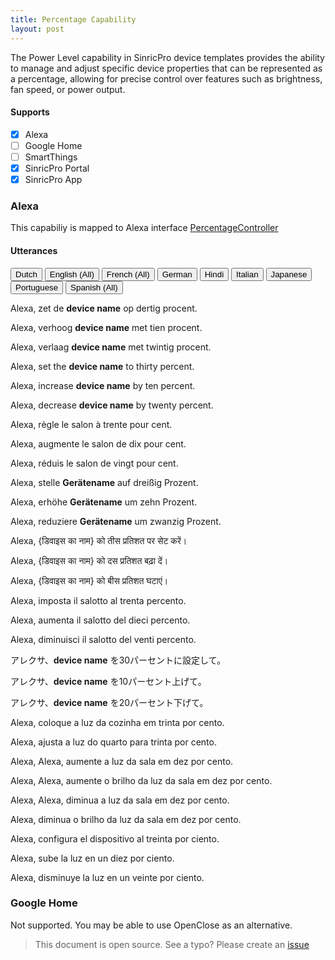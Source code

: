 ```yaml
---
title: Percentage Capability
layout: post
---
```


The Power Level capability in SinricPro device templates provides the ability to manage and adjust specific device properties that can be represented as a percentage, allowing for precise control over features such as brightness, fan speed, or power output.

#### Supports
 - [x]  Alexa
 - [ ]  Google Home
 - [ ]  SmartThings
 - [x]  SinricPro Portal
 - [x]  SinricPro App

### Alexa 

This capabiliy is mapped to Alexa interface [PercentageController](https://developer.amazon.com/en-US/docs/alexa/device-apis/alexa-percentagecontroller.html)

#### Utterances

<!-- Alexa Language Tabs -->
<div class="tab">
  <button class="tablinks active" onclick="openLanguage(event, 'alexa-nl-NL')">Dutch</button>
  <button class="tablinks" onclick="openLanguage(event, 'alexa-en-US')">English (All)</button>
  <button class="tablinks" onclick="openLanguage(event, 'alexa-fr-FR')">French (All)</button>
  <button class="tablinks" onclick="openLanguage(event, 'alexa-de-DE')">German</button>  
  <button class="tablinks" onclick="openLanguage(event, 'alexa-hi-IN')">Hindi</button>
  <button class="tablinks" onclick="openLanguage(event, 'alexa-it-IT')">Italian</button>  
  <button class="tablinks" onclick="openLanguage(event, 'alexa-ja-JP')">Japanese</button>
  <button class="tablinks" onclick="openLanguage(event, 'alexa-pt-BR')">Portuguese</button>
  <button class="tablinks" onclick="openLanguage(event, 'alexa-es-ES')">Spanish (All)</button>
</div>

<div id="alexa-nl-NL" class="tabcontent" style="display: block;"> 
    <p>Alexa, zet de <b>device name</b> op dertig procent.</p>
    <p>Alexa, verhoog <b>device name</b> met tien procent.</p>
    <p>Alexa, verlaag <b>device name</b> met twintig procent.</p>
</div>

<div id="alexa-en-US" class="tabcontent"> 
    <p>Alexa, set the <b>device name</b> to thirty percent.</p>
    <p>Alexa, increase <b>device name</b> by ten percent.</p>
    <p>Alexa, decrease <b>device name</b> by twenty percent.</p>
</div>

<div id="alexa-fr-FR" class="tabcontent"> 
    <p>Alexa, règle le salon à trente pour cent.</p>
    <p>Alexa, augmente le salon de dix pour cent.</p>
    <p>Alexa, réduis le salon de vingt pour cent.</p>
</div>

<div id="alexa-de-DE" class="tabcontent"> 
    <p>Alexa, stelle <b>Gerätename</b> auf dreißig Prozent.</p>
    <p>Alexa, erhöhe <b>Gerätename</b> um zehn Prozent.</p>
    <p>Alexa, reduziere <b>Gerätename</b> um zwanzig Prozent.</p>
</div>

<div id="alexa-hi-IN" class="tabcontent"> 
    <p>Alexa, {डिवाइस का नाम} को तीस प्रतिशत पर सेट करें।</p>
    <p>Alexa, {डिवाइस का नाम} को दस प्रतिशत बढ़ा दें।</p>
    <p>Alexa, {डिवाइस का नाम} को बीस प्रतिशत घटाएं।</p>
</div>
 
<div id="alexa-it-IT" class="tabcontent"> 
    <p>Alexa, imposta il salotto al trenta percento.</p>
    <p>Alexa, aumenta il salotto del dieci percento.</p>
    <p>Alexa, diminuisci il salotto del venti percento.</p>
</div>

<div id="alexa-ja-JP" class="tabcontent"> 
    <p>アレクサ、<b>device name</b> を30パーセントに設定して。</p>
    <p>アレクサ、<b>device name</b> を10パーセント上げて。</p>
    <p>アレクサ、<b>device name</b> を20パーセント下げて。</p>
</div>

<div id="alexa-pt-BR" class="tabcontent"> 
    <p>Alexa, coloque a luz da cozinha em trinta por cento.</p>
    <p>Alexa, ajusta a luz do quarto para trinta por cento.</p>
    <p>Alexa, Alexa, aumente a luz da sala em dez por cento.</p>
    <p>Alexa, Alexa, aumente o brilho da luz da sala em dez por cento.</p>
    <p>Alexa, Alexa, diminua a luz da sala em dez por cento.</p>
    <p>Alexa, diminua o brilho da luz da sala em dez por cento.</p>
</div>

<div id="alexa-es-ES" class="tabcontent"> 
    <p>Alexa, configura el dispositivo al treinta por ciento.</p>
    <p>Alexa, sube la luz en un diez por ciento.</p>
    <p>Alexa, disminuye la luz en un veinte por ciento.</p>
</div>


### Google Home
 
Not supported. You may be able to use OpenClose as an alternative.

> This document is open source. See a typo? Please create an [issue](https://github.com/sinricpro/help-docs)